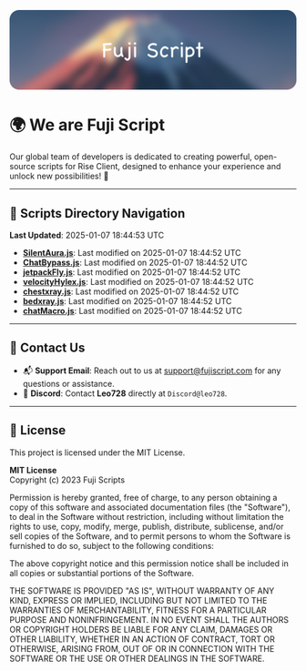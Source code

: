 ![Banner](.github/b.webp)

# 🌍 **We are Fuji Script**

Our global team of developers is dedicated to creating powerful, open-source scripts for Rise Client, designed to enhance your experience and unlock new possibilities! 🌟

---
<!-- SCRIPTS_NAVIGATION_START -->
## 📂 **Scripts Directory Navigation**

**Last Updated**: 2025-01-07 18:44:53 UTC

- **[SilentAura.js](scripts/SilentAura.js)**: Last modified on 2025-01-07 18:44:52 UTC
- **[ChatBypass.js](scripts/ChatBypass.js)**: Last modified on 2025-01-07 18:44:52 UTC
- **[jetpackFly.js](scripts/jetpackFly.js)**: Last modified on 2025-01-07 18:44:52 UTC
- **[velocityHylex.js](scripts/velocityHylex.js)**: Last modified on 2025-01-07 18:44:52 UTC
- **[chestxray.js](scripts/chestxray.js)**: Last modified on 2025-01-07 18:44:52 UTC
- **[bedxray.js](scripts/bedxray.js)**: Last modified on 2025-01-07 18:44:52 UTC
- **[chatMacro.js](scripts/chatMacro.js)**: Last modified on 2025-01-07 18:44:52 UTC

<!-- SCRIPTS_NAVIGATION_END -->

---

## 💬 **Contact Us**  
- 📬 **Support Email**: Reach out to us at [support@fujiscript.com](mailto:support@fujiscript.com) for any questions or assistance.  
- 💬 **Discord**: Contact **Leo728** directly at `Discord@leo728`.

---

## 📜 **License**

This project is licensed under the MIT License.  

**MIT License**  
Copyright (c) 2023 Fuji Scripts  

Permission is hereby granted, free of charge, to any person obtaining a copy of this software and associated documentation files (the "Software"), to deal in the Software without restriction, including without limitation the rights to use, copy, modify, merge, publish, distribute, sublicense, and/or sell copies of the Software, and to permit persons to whom the Software is furnished to do so, subject to the following conditions:  

The above copyright notice and this permission notice shall be included in all copies or substantial portions of the Software.  

THE SOFTWARE IS PROVIDED "AS IS", WITHOUT WARRANTY OF ANY KIND, EXPRESS OR IMPLIED, INCLUDING BUT NOT LIMITED TO THE WARRANTIES OF MERCHANTABILITY, FITNESS FOR A PARTICULAR PURPOSE AND NONINFRINGEMENT. IN NO EVENT SHALL THE AUTHORS OR COPYRIGHT HOLDERS BE LIABLE FOR ANY CLAIM, DAMAGES OR OTHER LIABILITY, WHETHER IN AN ACTION OF CONTRACT, TORT OR OTHERWISE, ARISING FROM, OUT OF OR IN CONNECTION WITH THE SOFTWARE OR THE USE OR OTHER DEALINGS IN THE SOFTWARE.  
